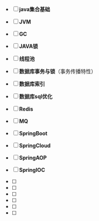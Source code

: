 

- [ ] **java集合基础**

- [ ] **JVM**

- [ ] **GC**
- [ ] **JAVA锁**

- [ ] **线程池**
- [ ] **数据库事务与锁**（事务传播特性）

- [ ] **数据库索引**
- [ ] **数据库sql优化**

- [ ] **Redis**
- [ ] **MQ**

- [ ] **SpringBoot**
- [ ] **SpringCloud**

- [ ] **SpringAOP**
- [ ] **SpringIOC**

- [ ] 
- [ ] 

- [ ] 
- [ ] 

- [ ] 
- [ ] 

